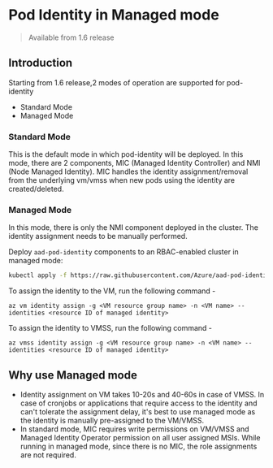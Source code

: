 # Pod Identity in Managed mode
> Available from 1.6 release

## Introduction

Starting from 1.6 release,2 modes of operation are supported for pod-identity
- Standard Mode
- Managed Mode

### Standard Mode

This is the default mode in which pod-identity will be deployed. In this mode, there are 2 components, MIC (Managed Identity Controller) and NMI (Node Managed Identity). MIC handles the identity assignment/removal from the underlying vm/vmss when new pods using the identity are created/deleted.

### Managed Mode

In this mode, there is only the NMI component deployed in the cluster. The identity assignment needs to be manually performed.

Deploy `aad-pod-identity` components to an RBAC-enabled cluster in managed mode:

```bash
kubectl apply -f https://raw.githubusercontent.com/Azure/aad-pod-identity/master/deploy/infra/managed-mode-deployment.yaml
```

To assign the identity to the VM, run the following command -

```shell
az vm identity assign -g <VM resource group name> -n <VM name> --identities <resource ID of managed identity>
```

To assign the identity to VMSS, run the following command -

```shell
az vmss identity assign -g <VM resource group name> -n <VM name> --identities <resource ID of managed identity>
```

## Why use Managed mode

- Identity assignment on VM takes 10-20s and 40-60s in case of VMSS. In case of cronjobs or applications that require access to the identity and can't tolerate the assignment delay, it's best to use managed mode as the identity is manually pre-assigned to the VM/VMSS.
- In standard mode, MIC requires write permissions on VM/VMSS and Managed Identity Operator permission on all user assigned MSIs. While running in managed mode, since there is no MIC, the role assignments are not required.